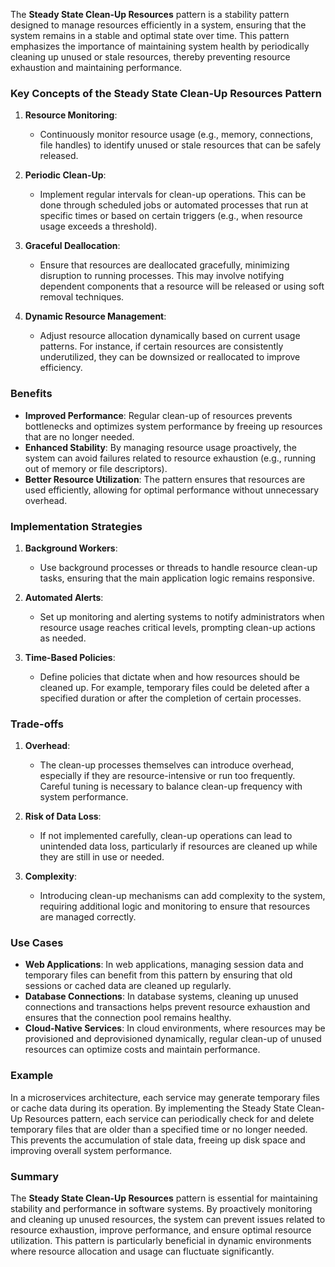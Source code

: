 The **Steady State Clean-Up Resources** pattern is a stability pattern designed to manage resources efficiently in a system, ensuring that the system remains in a stable and optimal state over time. This pattern emphasizes the importance of maintaining system health by periodically cleaning up unused or stale resources, thereby preventing resource exhaustion and maintaining performance.

### Key Concepts of the Steady State Clean-Up Resources Pattern

1. **Resource Monitoring**:
   - Continuously monitor resource usage (e.g., memory, connections, file handles) to identify unused or stale resources that can be safely released.

2. **Periodic Clean-Up**:
   - Implement regular intervals for clean-up operations. This can be done through scheduled jobs or automated processes that run at specific times or based on certain triggers (e.g., when resource usage exceeds a threshold).

3. **Graceful Deallocation**:
   - Ensure that resources are deallocated gracefully, minimizing disruption to running processes. This may involve notifying dependent components that a resource will be released or using soft removal techniques.

4. **Dynamic Resource Management**:
   - Adjust resource allocation dynamically based on current usage patterns. For instance, if certain resources are consistently underutilized, they can be downsized or reallocated to improve efficiency.

### Benefits

- **Improved Performance**: Regular clean-up of resources prevents bottlenecks and optimizes system performance by freeing up resources that are no longer needed.
- **Enhanced Stability**: By managing resource usage proactively, the system can avoid failures related to resource exhaustion (e.g., running out of memory or file descriptors).
- **Better Resource Utilization**: The pattern ensures that resources are used efficiently, allowing for optimal performance without unnecessary overhead.

### Implementation Strategies

1. **Background Workers**:
   - Use background processes or threads to handle resource clean-up tasks, ensuring that the main application logic remains responsive.

2. **Automated Alerts**:
   - Set up monitoring and alerting systems to notify administrators when resource usage reaches critical levels, prompting clean-up actions as needed.

3. **Time-Based Policies**:
   - Define policies that dictate when and how resources should be cleaned up. For example, temporary files could be deleted after a specified duration or after the completion of certain processes.

### Trade-offs

1. **Overhead**:
   - The clean-up processes themselves can introduce overhead, especially if they are resource-intensive or run too frequently. Careful tuning is necessary to balance clean-up frequency with system performance.

2. **Risk of Data Loss**:
   - If not implemented carefully, clean-up operations can lead to unintended data loss, particularly if resources are cleaned up while they are still in use or needed.

3. **Complexity**:
   - Introducing clean-up mechanisms can add complexity to the system, requiring additional logic and monitoring to ensure that resources are managed correctly.

### Use Cases

- **Web Applications**: In web applications, managing session data and temporary files can benefit from this pattern by ensuring that old sessions or cached data are cleaned up regularly.
- **Database Connections**: In database systems, cleaning up unused connections and transactions helps prevent resource exhaustion and ensures that the connection pool remains healthy.
- **Cloud-Native Services**: In cloud environments, where resources may be provisioned and deprovisioned dynamically, regular clean-up of unused resources can optimize costs and maintain performance.

### Example

In a microservices architecture, each service may generate temporary files or cache data during its operation. By implementing the Steady State Clean-Up Resources pattern, each service can periodically check for and delete temporary files that are older than a specified time or no longer needed. This prevents the accumulation of stale data, freeing up disk space and improving overall system performance.

### Summary

The **Steady State Clean-Up Resources** pattern is essential for maintaining stability and performance in software systems. By proactively monitoring and cleaning up unused resources, the system can prevent issues related to resource exhaustion, improve performance, and ensure optimal resource utilization. This pattern is particularly beneficial in dynamic environments where resource allocation and usage can fluctuate significantly.
